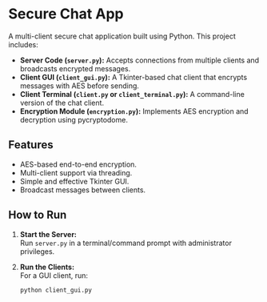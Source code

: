 # Secure Chat App

A multi-client secure chat application built using Python. This project includes:
- **Server Code (`server.py`):** Accepts connections from multiple clients and broadcasts encrypted messages.
- **Client GUI (`client_gui.py`):** A Tkinter-based chat client that encrypts messages with AES before sending.
- **Client Terminal (`client.py` or `client_terminal.py`):** A command-line version of the chat client.
- **Encryption Module (`encryption.py`):** Implements AES encryption and decryption using pycryptodome.

## Features

- AES-based end-to-end encryption.
- Multi-client support via threading.
- Simple and effective Tkinter GUI.
- Broadcast messages between clients.

## How to Run

1. **Start the Server:**  
   Run `server.py` in a terminal/command prompt with administrator privileges.

2. **Run the Clients:**  
   For a GUI client, run:
   ```bash
   python client_gui.py
